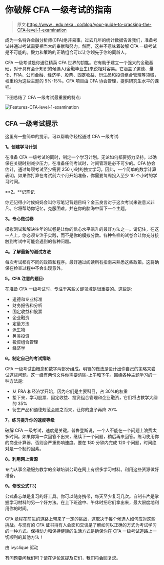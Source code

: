 # 你破解 CFA 一级考试的指南

> 原文:[https://www . edu reka . co/blog/your-guide-to-cracking-the-CFA-level-1-examination](https://www.edureka.co/blog/your-guide-to-cracking-the-cfa-level-1-examination)

成为一名特许金融分析师(CFA)绝非易事。过去几年的统计数据告诉我们，准备考试并通过考试需要相当大的奉献和努力。然而，这并不意味着破解 CFA 一级考试是不可能的。毅力和策略的正确组合可以让你领先于你的同龄人。

CFA 一级考试是你通往精英 CFA 世界的钥匙。它有助于建立一个强大的金融基础，对于具有会计知识的候选人(金融毕业生)来说相对容易。它涵盖了道德、量化、FRA、公司金融、经济学、股票、固定收益、衍生品和投资组合管理等领域，权重约为这些主题的 5%-15%。CFA 项目由 CFA 协会管理，提供研究生水平的课程。

下图总结了 CFA 一级考试最重要的特点:

![Features-CFA-level-1-examination](../Images/d1e7a50fa396897a90dcc7559c33fec5.png)

## CFA 一级考试提示

这里有一些简单的提示，可以帮助你轻松通过 CFA 一级考试:

**1。创建学习计划**

在准备 CFA 一级考试的同时，制定一个学习计划。无论如何都要努力坚持，以确保在关键时刻减少压力。在准备任何考试时，时间管理是必不可少的。CFA 协会估计，通过每项考试至少需要 250 小时的独立学习。因此，一个简单的数学计算表明，如果你打算在考试前六个月开始准备，你需要每周投入至少 10 个小时的学习时间。

**2。**记笔记

你还记得小时候妈妈会叫你写笔记背题目吗？金玉良言对于这次考试来说意义非凡。它将帮助你记忆，克服困难，并在你的脑海中留下一个主题。

**3。专心做试卷**

模拟测试和解决往年的试卷是让你的信心水平飙升的最好方法之一。请记住，在这一点上，你必须专注于实践，而不是你的模拟分数。各种各样的试卷会让你充分接触到考试中可能会遇到的各种问题。

**4。了解最新的测试方法**

每次考试都有不同的政策和程序。最好通过阅读所有指南来熟悉这些政策。这将确保在检查过程中不会出现意外。

**5。CFA 注意的题目:**

在准备 CFA 一级考试时，专注于某些关键领域是很重要的。这些是:

*   道德和专业标准
*   财务报告和分析
*   固定收益和股票
*   企业融资
*   定量方法
*   派生物
*   另类投资
*   投资组合管理
*   经济学

**6。制定自己的考试策略**

CFA 一级考试由概念和数字两部分组成。明智的做法是设计出你自己的策略来尝试这些问题。这一级有两份文件你需要清除-上午和下午。围绕各种主题学习的一种方法是:

*   从 FRA 和经济学开始，因为它们是主要科目，占 30%的权重
*   接下来，学习股票、固定收益、投资组合管理和企业融资，它们将占教学大纲的 35%
*   衍生产品和道德规范会随之而来，让你的盘子再降 20%

**7。练习提升你的速度等级**

破解 CFA 一级考试，速度是关键。普鲁登斯说，一个人不能在一个问题上浪费太多时间。如果你第一次回答不出来，继续下一个问题，稍后再来回答。练习使用你的商业计算器，否则会严重影响速度。要在 180 分钟内完成 120 个问题，时间绝对是一个制约因素。

**8。利用网上资源**

专门从事金融服务教学的全球培训公司在网上有很多学习材料。利用这些资源做好准备。

**9。修改公式**T3】

公式备忘单是复习的好工具。你可以随身携带，每天至少复习几次。自制卡片是掌握学习材料的另一个好方法。在上下班途中、午休时把它们拿出来，最大限度地利用你的时间。

CFA 章程在前进的道路上带来了一定的挑战，这取决于每个候选人如何应对这些挑战。与现有的 CFA 证书持有人会面和交谈是了解如何以正确的方式为考试学习的一种方式。保持动力和保持健康的生活方式是确保你在 CFA 一级考试道路上一切顺利的其他方法！

由 ivyclique 驱动

有问题要问我们吗？请在评论区提及它们，我们将会回复您。